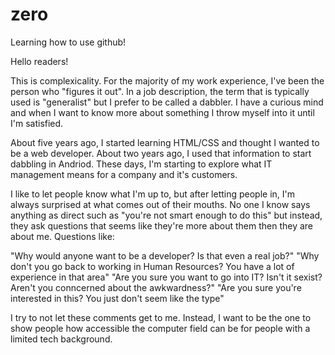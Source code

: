 # zero
Learning how to use github!

Hello readers!

This is complexicality. For the majority of my work experience, I've been the person who "figures it out".
In a job description, the term that is typically used is "generalist" but I prefer to be called a dabbler.
I have a curious mind and when I want to know more about something I throw myself into it until I'm satisfied.

About five years ago, I started learning HTML/CSS and thought I wanted to be a web developer.
About two years ago, I used that information to start dabbling in Andriod.
These days, I'm starting to explore what IT management means for a company and it's customers.

I like to let people know what I'm up to, but after letting people in, I'm always surprised at what comes out 
of their mouths. No one I know says anything as direct such as "you're not smart enough to do this" but instead, 
they ask questions that seems like they're more about them then they are about me. Questions like: 

  "Why would anyone want to be a developer? Is that even a real job?"
  "Why don't you go back to working in Human Resources? You have a lot of experience in that area"
  "Are you sure you want to go into IT? Isn't it sexist? Aren't you conncerned about the awkwardness?"
  "Are you sure you're interested in this? You just don't seem like the type"

I try to not let these comments get to me. Instead, I want to be the one to show people how accessible the computer field can
be for people with a limited tech background.
